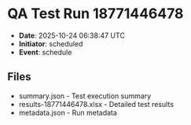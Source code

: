 # QA Test Run 18771446478

- **Date**: 2025-10-24 06:38:47 UTC
- **Initiator**: scheduled
- **Event**: schedule

## Files
- summary.json - Test execution summary
- results-18771446478.xlsx - Detailed test results
- metadata.json - Run metadata
